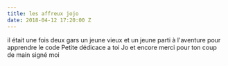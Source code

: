 ```yaml
---
title: les affreux jojo
date: 2018-04-12 17:20:00 Z
---
```


il était une fois deux gars un jeune vieux et un jeune parti à l'aventure pour apprendre le code 
Petite dédicace a toi Jo et encore merci pour ton coup de main signé moi    